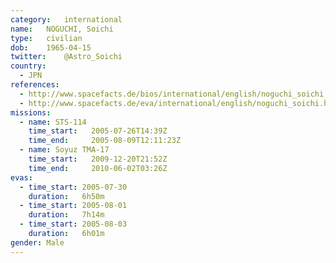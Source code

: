 ```yaml
---
category:	international
name:	NOGUCHI, Soichi
type:	civilian
dob:	1965-04-15
twitter:	@Astro_Soichi
country:
  - JPN
references:
  - http://www.spacefacts.de/bios/international/english/noguchi_soichi.htm
  - http://www.spacefacts.de/eva/international/english/noguchi_soichi.htm
missions:
  - name: STS-114
    time_start:   2005-07-26T14:39Z
    time_end:     2005-08-09T12:11:23Z
  - name: Soyuz TMA-17
    time_start:   2009-12-20T21:52Z
    time_end:     2010-06-02T03:26Z
evas:
  - time_start: 2005-07-30
    duration:   6h50m
  - time_start: 2005-08-01
    duration:   7h14m
  - time_start: 2005-08-03
    duration:   6h01m
gender:	Male
---
```

